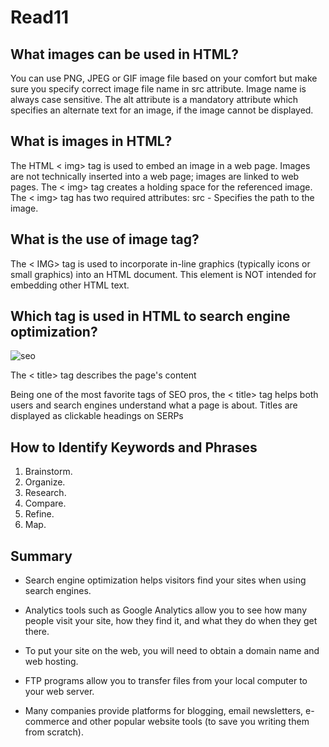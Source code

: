 # Read11

## What images can be used in HTML?
You can use PNG, JPEG or GIF image file based on your comfort but make sure you specify correct image file name in src attribute. Image name is always case sensitive. The alt attribute is a mandatory attribute which specifies an alternate text for an image, if the image cannot be displayed.

## What is images in HTML?
The HTML < img> tag is used to embed an image in a web page. Images are not technically inserted into a web page; images are linked to web pages. The < img> tag creates a holding space for the referenced image. The < img> tag has two required attributes: src - Specifies the path to the image.

## What is the use of image tag?
The < IMG> tag is used to incorporate in-line graphics (typically icons or small graphics) into an HTML document. This element is NOT intended for embedding other HTML text.

## Which tag is used in HTML to search engine optimization?
![seo](https://darkedeneurope.com/html-code-for-google-seo/imager_1_22699_700.jpg)

The < title> tag describes the page's content

Being one of the most favorite tags of SEO pros, the < title> tag helps both users and search engines understand what a page is about. Titles are displayed as clickable headings on SERPs

## How to Identify Keywords and Phrases

1. Brainstorm.
2. Organize.
3. Research.
4. Compare.
5. Refine.
6. Map.


## Summary

+ Search engine optimization helps visitors find your 
sites when using search engines.

+ Analytics tools such as Google Analytics allow you to 
see how many people visit your site, how they find it, 
and what they do when they get there.

+ To put your site on the web, you will need to obtain a 
domain name and web hosting.

+ FTP programs allow you to transfer files from your 
local computer to your web server.

+ Many companies provide platforms for blogging, email 
newsletters, e-commerce and other popular website 
tools (to save you writing them from scratch).





